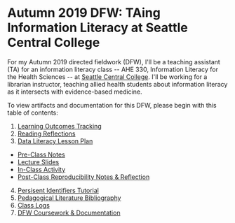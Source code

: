 # Autumn 2019 DFW: TAing Information Literacy at Seattle Central College
For my Autumn 2019 directed fieldwork (DFW), I'll be a teaching assistant (TA) for an information literacy class -- AHE 330, Information Literacy for the Health Sciences -- at [Seattle Central College](https://seattlecentral.edu). I'll be working for a librarian instructor, teaching allied health students about information literacy as it intersects with evidence-based medicine. 

To view artifacts and documentation for this DFW, please begin with this table of contents:
1. [Learning Outcomes Tracking](https://github.com/kthrog/DFW-TA/blob/master/documentation/DFW-LOA.md)
2. [Reading Reflections](https://github.com/kthrog/DFW-TA/blob/master/pedagogicalLiterature/readingReflections.md)
3. [Data Literacy Lesson Plan](https://github.com/kthrog/DFW-TA/tree/master/classSession)
 - [Pre-Class Notes](https://github.com/kthrog/DFW-TA/blob/master/classSession/lessonPlanTemplate-beforeclass.md)
  - [Lecture Slides](https://github.com/kthrog/DFW-TA/blob/master/classSession/DataLiteracy-Slides-AHE330.pdf)
  - [In-Class Activity](https://github.com/kthrog/DFW-TA/blob/master/classSession/DataLiteracyActivity.docx)
  - [Post-Class Reproducibility Notes & Reflection](https://github.com/kthrog/DFW-TA/blob/master/classSession/lessonNotes-forReproducibility.md)
4. [Persisent Identifiers Tutorial](https://github.com/kthrog/DFW-TA/blob/master/classSession/PersistentIdentifiers.pdf)
2. [Pedagogical Literature Bibliography](https://github.com/kthrog/DFW-TA/blob/master/pedagogicalLiterature/bibliography.md)
6. [Class Logs](https://github.com/kthrog/DFW-TA/tree/master/logs)
7. [DFW Coursework & Documentation](https://github.com/kthrog/DFW-TA/tree/master/documentation)

